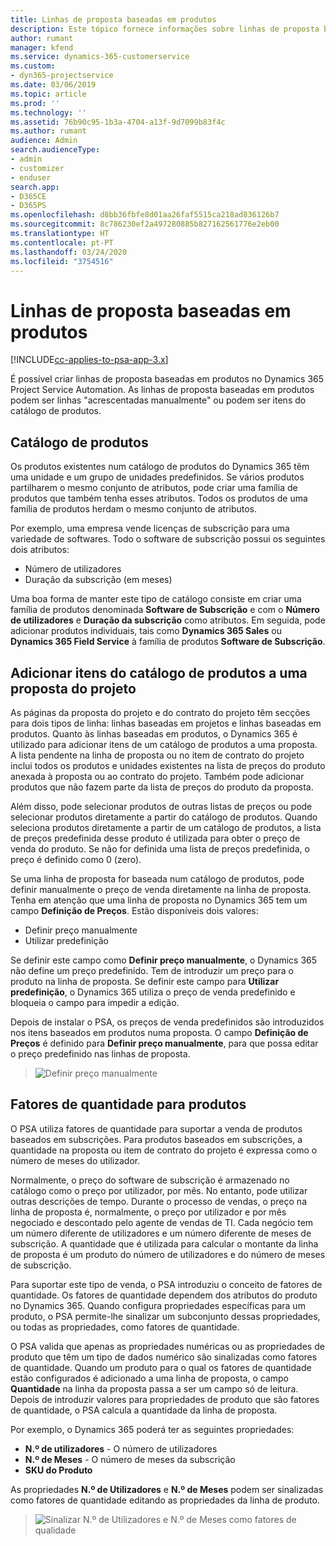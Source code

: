 ```yaml
---
title: Linhas de proposta baseadas em produtos
description: Este tópico fornece informações sobre linhas de proposta baseadas em produtos.
author: rumant
manager: kfend
ms.service: dynamics-365-customerservice
ms.custom:
- dyn365-projectservice
ms.date: 03/06/2019
ms.topic: article
ms.prod: ''
ms.technology: ''
ms.assetid: 76b90c95-1b3a-4704-a13f-9d7099b83f4c
ms.author: rumant
audience: Admin
search.audienceType:
- admin
- customizer
- enduser
search.app:
- D365CE
- D365PS
ms.openlocfilehash: d8bb36fbfe8d01aa26faf5515ca218ad836126b7
ms.sourcegitcommit: 8c786230ef2a497280885b827162561776e2eb00
ms.translationtype: HT
ms.contentlocale: pt-PT
ms.lasthandoff: 03/24/2020
ms.locfileid: "3754516"
---
```

# <a name="product-based-quote-lines"></a>Linhas de proposta baseadas em produtos

[!INCLUDE[cc-applies-to-psa-app-3.x](../includes/cc-applies-to-psa-app-3x.md)]


É possível criar linhas de proposta baseadas em produtos no Dynamics 365 Project Service Automation. As linhas de proposta baseadas em produtos podem ser linhas "acrescentadas manualmente" ou podem ser itens do catálogo de produtos.

## <a name="product-catalog"></a>Catálogo de produtos

Os produtos existentes num catálogo de produtos do Dynamics 365 têm uma unidade e um grupo de unidades predefinidos. Se vários produtos partilharem o mesmo conjunto de atributos, pode criar uma família de produtos que também tenha esses atributos. Todos os produtos de uma família de produtos herdam o mesmo conjunto de atributos.

Por exemplo, uma empresa vende licenças de subscrição para uma variedade de softwares. Todo o software de subscrição possui os seguintes dois atributos:

- Número de utilizadores 
- Duração da subscrição (em meses)

Uma boa forma de manter este tipo de catálogo consiste em criar uma família de produtos denominada **Software de Subscrição** e com o **Número de utilizadores** e **Duração da subscrição** como atributos. Em seguida, pode adicionar produtos individuais, tais como **Dynamics 365 Sales** ou **Dynamics 365 Field Service** à família de produtos **Software de Subscrição**.

## <a name="adding-product-catalog-items-to-a-project-quote"></a>Adicionar itens do catálogo de produtos a uma proposta do projeto

As páginas da proposta do projeto e do contrato do projeto têm secções para dois tipos de linha: linhas baseadas em projetos e linhas baseadas em produtos. Quanto às linhas baseadas em produtos, o Dynamics 365 é utilizado para adicionar itens de um catálogo de produtos a uma proposta. A lista pendente na linha de proposta ou no item de contrato do projeto inclui todos os produtos e unidades existentes na lista de preços do produto anexada à proposta ou ao contrato do projeto. Também pode adicionar produtos que não fazem parte da lista de preços do produto da proposta.

Além disso, pode selecionar produtos de outras listas de preços ou pode selecionar produtos diretamente a partir do catálogo de produtos. Quando seleciona produtos diretamente a partir de um catálogo de produtos, a lista de preços predefinida desse produto é utilizada para obter o preço de venda do produto. Se não for definida uma lista de preços predefinida, o preço é definido como 0 (zero).

Se uma linha de proposta for baseada num catálogo de produtos, pode definir manualmente o preço de venda diretamente na linha de proposta. Tenha em atenção que uma linha de proposta no Dynamics 365 tem um campo **Definição de Preços**. Estão disponíveis dois valores:

- Definir preço manualmente  
- Utilizar predefinição

Se definir este campo como **Definir preço manualmente**, o Dynamics 365 não define um preço predefinido. Tem de introduzir um preço para o produto na linha de proposta. Se definir este campo para **Utilizar predefinição**, o Dynamics 365 utiliza o preço de venda predefinido e bloqueia o campo para impedir a edição.

Depois de instalar o PSA, os preços de venda predefinidos são introduzidos nos itens baseados em produtos numa proposta. O campo **Definição de Preços** é definido para **Definir preço manualmente**, para que possa editar o preço predefinido nas linhas de proposta.

> ![Definir preço manualmente](media/basic-guide-10.png)
 
## <a name="quantity-factors-for-products"></a>Fatores de quantidade para produtos

O PSA utiliza fatores de quantidade para suportar a venda de produtos baseados em subscrições. Para produtos baseados em subscrições, a quantidade na proposta ou item de contrato do projeto é expressa como o número de meses do utilizador.

Normalmente, o preço do software de subscrição é armazenado no catálogo como o preço por utilizador, por mês. No entanto, pode utilizar outras descrições de tempo. Durante o processo de vendas, o preço na linha de proposta é, normalmente, o preço por utilizador e por mês negociado e descontado pelo agente de vendas de TI. Cada negócio tem um número diferente de utilizadores e um número diferente de meses de subscrição. A quantidade que é utilizada para calcular o montante da linha de proposta é um produto do número de utilizadores e do número de meses de subscrição.

Para suportar este tipo de venda, o PSA introduziu o conceito de fatores de quantidade. Os fatores de quantidade dependem dos atributos do produto no Dynamics 365. Quando configura propriedades específicas para um produto, o PSA permite-lhe sinalizar um subconjunto dessas propriedades, ou todas as propriedades, como fatores de quantidade.

O PSA valida que apenas as propriedades numéricas ou as propriedades de produto que têm um tipo de dados numérico são sinalizadas como fatores de quantidade. Quando um produto para o qual os fatores de quantidade estão configurados é adicionado a uma linha de proposta, o campo **Quantidade** na linha da proposta passa a ser um campo só de leitura. Depois de introduzir valores para propriedades de produto que são fatores de quantidade, o PSA calcula a quantidade da linha de proposta.

Por exemplo, o Dynamics 365 poderá ter as seguintes propriedades: 

- **N.º de utilizadores** - O número de utilizadores 
- **N.º de Meses** - O número de meses da subscrição
- **SKU do Produto** 

As propriedades **N.º de Utilizadores** e **N.º de Meses** podem ser sinalizadas como fatores de quantidade editando as propriedades da linha de produto. 

> ![Sinalizar N.º de Utilizadores e N.º de Meses como fatores de qualidade](media/basic-guide-11.png)
 

